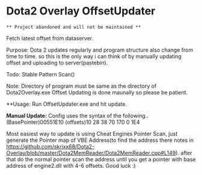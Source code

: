 # Dota2 Overlay OffsetUpdater
	** Project abandoned and will not be maintained **

Fetch latest offset from dataserver.

Purpose: Dota 2 updates regularly and program structure also change from time to time. so this is the only way i can think of by manually updating offset and uploading to server(pastebin).

Todo: Stable Pattern Scan()

Note: Directory of program must be same as the directory of Dota2Overlay.exe
      Offset Updating is done maunally so please be patient.

**Usage: Run OffsetUpdater.exe and hit update.

**Manual Update:**
Config uses the syntax of the following..
 (BasePointer)00551E10 (offsets)10 28 38 70 170 0 1E4 
 
Most easiest way to update is using Cheat Engines Pointer Scan, just generate the Pointer map of VBE Address(to find the address there notes in https://github.com/skrixx68/Dota2-Overlay/blob/master/Dota2MemReader/Dota2MemReader.cpp#L149). after that do the normal pointer scan the address until you get a pointer with base address of engine2.dll with 4-6 offsets. Good luck :)
